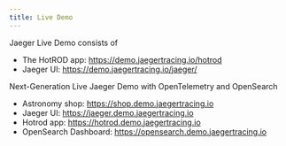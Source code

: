 ```yaml
---
title: Live Demo
---
```


Jaeger Live Demo consists of

  * The HotROD app: https://demo.jaegertracing.io/hotrod
  * Jaeger UI: https://demo.jaegertracing.io/jaeger/


Next-Generation Live Jaeger Demo with OpenTelemetry and OpenSearch

   * Astronomy shop: https://shop.demo.jaegertracing.io   
   * Jaeger UI: https://jaeger.demo.jaegertracing.io
   * Hotrod app: https://hotrod.demo.jaegertracing.io      
   * OpenSearch Dashboard: https://opensearch.demo.jaegertracing.io    